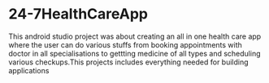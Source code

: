 # 24-7HealthCareApp
This android studio project was about creating an all in one health care app where the user can do various stuffs from booking appointments with doctor in all specialisations to gettting medicine of all types and scheduling various checkups.This projects includes everything needed for building applications

